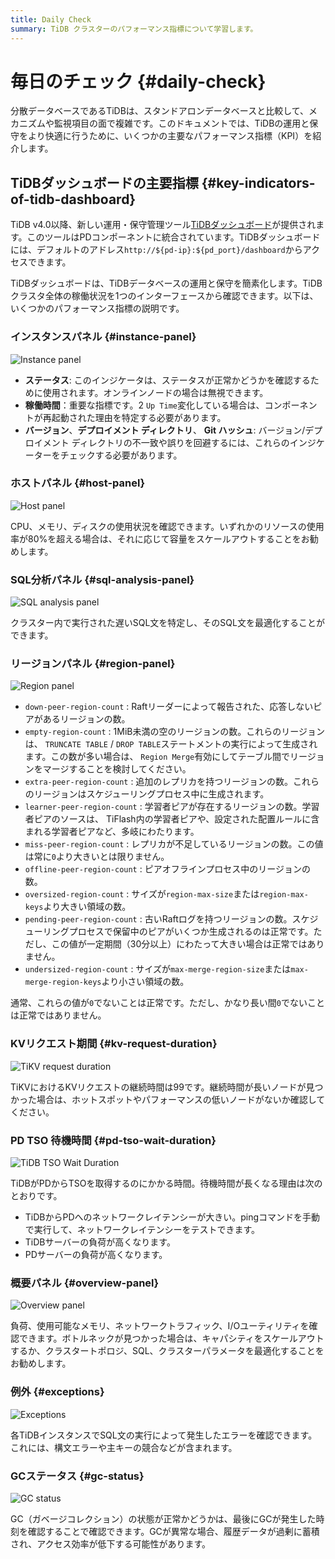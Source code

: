 ```yaml
---
title: Daily Check
summary: TiDB クラスターのパフォーマンス指標について学習します。
---
```


# 毎日のチェック {#daily-check}

分散データベースであるTiDBは、スタンドアロンデータベースと比較して、メカニズムや監視項目の面で複雑です。このドキュメントでは、TiDBの運用と保守をより快適に行うために、いくつかの主要なパフォーマンス指標（KPI）を紹介します。

## TiDBダッシュボードの主要指標 {#key-indicators-of-tidb-dashboard}

TiDB v4.0以降、新しい運用・保守管理ツール[TiDBダッシュボード](/dashboard/dashboard-intro.md)が提供されます。このツールはPDコンポーネントに統合されています。TiDBダッシュボードには、デフォルトのアドレス`http://${pd-ip}:${pd_port}/dashboard`からアクセスできます。

TiDBダッシュボードは、TiDBデータベースの運用と保守を簡素化します。TiDBクラスタ全体の稼働状況を1つのインターフェースから確認できます。以下は、いくつかのパフォーマンス指標の説明です。

### インスタンスパネル {#instance-panel}

![Instance panel](/media/instance-status-panel.png)

-   **ステータス**: このインジケータは、ステータスが正常かどうかを確認するために使用されます。オンラインノードの場合は無視できます。
-   **稼働時間**：重要な指標です。2 `Up Time`変化している場合は、コンポーネントが再起動された理由を特定する必要があります。
-   **バージョン**、**デプロイメント ディレクトリ**、 **Git ハッシュ**: バージョン/デプロイメント ディレクトリの不一致や誤りを回避するには、これらのインジケーターをチェックする必要があります。

### ホストパネル {#host-panel}

![Host panel](/media/host-panel.png)

CPU、メモリ、ディスクの使用状況を確認できます。いずれかのリソースの使用率が80%を超える場合は、それに応じて容量をスケールアウトすることをお勧めします。

### SQL分析パネル {#sql-analysis-panel}

![SQL analysis panel](/media/sql-analysis-panel.png)

クラスター内で実行された遅いSQL文を特定し、そのSQL文を最適化することができます。

### リージョンパネル {#region-panel}

![Region panel](/media/region-panel.png)

-   `down-peer-region-count` : Raftリーダーによって報告された、応答しないピアがあるリージョンの数。
-   `empty-region-count` : 1MiB未満の空のリージョンの数。これらのリージョンは、 `TRUNCATE TABLE` / `DROP TABLE`ステートメントの実行によって生成されます。この数が多い場合は、 `Region Merge`有効にしてテーブル間でリージョンをマージすることを検討してください。
-   `extra-peer-region-count` : 追加のレプリカを持つリージョンの数。これらのリージョンはスケジューリングプロセス中に生成されます。
-   `learner-peer-region-count` : 学習者ピアが存在するリージョンの数。学習者ピアのソースは、 TiFlash内の学習者ピアや、設定された配置ルールに含まれる学習者ピアなど、多岐にわたります。
-   `miss-peer-region-count` : レプリカが不足しているリージョンの数。この値は常に`0`より大きいとは限りません。
-   `offline-peer-region-count` : ピアオフラインプロセス中のリージョンの数。
-   `oversized-region-count` : サイズが`region-max-size`または`region-max-keys`より大きい領域の数。
-   `pending-peer-region-count` : 古いRaftログを持つリージョンの数。スケジューリングプロセスで保留中のピアがいくつか生成されるのは正常です。ただし、この値が一定期間（30分以上）にわたって大きい場合は正常ではありません。
-   `undersized-region-count` : サイズが`max-merge-region-size`または`max-merge-region-keys`より小さい領域の数。

通常、これらの値が`0`でないことは正常です。ただし、かなり長い間`0`でないことは正常ではありません。

### KVリクエスト期間 {#kv-request-duration}

![TiKV request duration](/media/kv-duration-panel.png)

TiKVにおけるKVリクエストの継続時間は99です。継続時間が長いノードが見つかった場合は、ホットスポットやパフォーマンスの低いノードがないか確認してください。

### PD TSO 待機時間 {#pd-tso-wait-duration}

![TiDB TSO Wait Duration](/media/pd-duration-panel.png)

TiDBがPDからTSOを取得するのにかかる時間。待機時間が長くなる理由は次のとおりです。

-   TiDBからPDへのネットワークレイテンシーが大きい。pingコマンドを手動で実行して、ネットワークレイテンシーをテストできます。
-   TiDBサーバーの負荷が高くなります。
-   PDサーバーの負荷が高くなります。

### 概要パネル {#overview-panel}

![Overview panel](/media/overview-panel.png)

負荷、使用可能なメモリ、ネットワークトラフィック、I/Oユーティリティを確認できます。ボトルネックが見つかった場合は、キャパシティをスケールアウトするか、クラスタートポロジ、SQL、クラスターパラメータを最適化することをお勧めします。

### 例外 {#exceptions}

![Exceptions](/media/failed-query-panel.png)

各TiDBインスタンスでSQL文の実行によって発生したエラーを確認できます。これには、構文エラーや主キーの競合などが含まれます。

### GCステータス {#gc-status}

![GC status](/media/garbage-collation-panel.png)

GC（ガベージコレクション）の状態が正常かどうかは、最後にGCが発生した時刻を確認することで確認できます。GCが異常な場合、履歴データが過剰に蓄積され、アクセス効率が低下する可能性があります。
